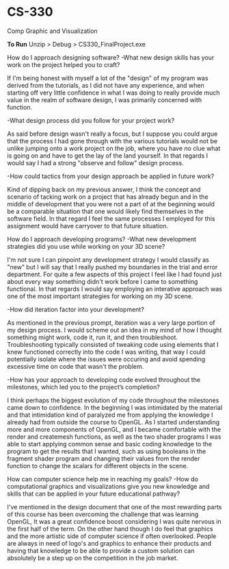 # CS-330
Comp Graphic and Visualization

**To Run**
Unzip > Debug > CS330_FinalProject.exe


How do I approach designing software?
  -What new design skills has your work on the project helped you to craft?
  
  If I'm being honest with myself a lot of the "design" of my program was derived from the tutorials, as I did not have any experience, and when starting off very little confidence in what I was doing to really provide much value in the realm of software design, I was primarily concerned with function.
  
  -What design process did you follow for your project work?
  
  As said before design wasn't really a focus, but I suppose you could argue that the process I had gone through with the various tutorials would not be unlike jumping onto a work project on the job, where you have no clue what is going on and have to get the lay of the land yourself. In that regards I would say I had a strong "observe and follow" design process.
  
  -How could tactics from your design approach be applied in future work?
  
  Kind of dipping back on my previous answer, I think the concept and scenario of tacking work on a project that has already begun and in the middle of development that you were not a part of at the beginning would be a comparable situation that one would likely find themselves in the software field. In that regard I feel the same processes I employed for this assignment would have carryover to that future situation.
  
  
How do I approach developing programs?
  -What new development strategies did you use while working on your 3D scene?
  
  I'm not sure I can pinpoint any development strategy I would classify as "new" but I will say that I really pushed my boundaries in the trial and error department. For quite a few aspects of this project I feel like I had found just about every way something didn't work before I came to something functional. In that regards I would say employing an interative approach was one of the most important strategies for working on my 3D scene.
  
  -How did iteration factor into your development?
  
  As mentioned in the previous prompt, iteration was a very large portion of my design process. I would scheme out an idea in my mind of how I thought something might work, code it, run it, and then troubleshoot. Troubleshooting typically consisted of tweaking code using elements that I knew functioned correctly into the code I was writing, that way I could potentially isolate where the issues were occuring and avoid spending excessive time on code that wasn't the problem. 
  
  -How has your approach to developing code evolved throughout the milestones, which led you to the project’s completion?
  
  I think perhaps the biggest evolution of my code throughout the milestones came down to confidence. In the beginning I was intimidated by the material and that intimidation kind of paralyzed me from applying the knowledge I already had from outside the course to OpenGL. As I started understanding more and more components of OpenGL, and I became comfortable with the render and createmesh functions, as well as the two shader programs I was able to start applying common sense and basic coding knowledge to the program to get the results that I wanted, such as using booleans in the fragment shader program and changing their values from the render function to change the scalars for different objects in the scene.  
  
  
How can computer science help me in reaching my goals?
  -How do computational graphics and visualizations give you new knowledge and skills that can be applied in your future educational pathway?
  
  I've mentioned in the design document that one of the most rewarding parts of this course has been overcoming the challenge that was learning OpenGL, It was a great confidence boost considering I was quite nervous in the first half of the term. On the other hand though I do feel that graphics and the more artistic side of computer science if often overlooked. People are always in need of logo's and graphics to enhance their products and having that knowledge to be able to provide a custom solution can absolutely be a step up on the competition in the job market. 
  
